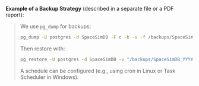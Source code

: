 **Example of a Backup Strategy** (described in a separate file or a PDF report):

> We use `pg_dump` for backups:  
> ```bash
> pg_dump -U postgres -d SpaceSimDB -F c -b -v -f /backups/SpaceSimDB_YYYYMMDD.dump
> ```
>  
> Then restore with:  
> ```bash
> pg_restore -U postgres -d SpaceSimDB -v "/backups/SpaceSimDB_YYYYMMDD.dump"
> ```
>  
> A schedule can be configured (e.g., using cron in Linux or Task Scheduler in Windows).  